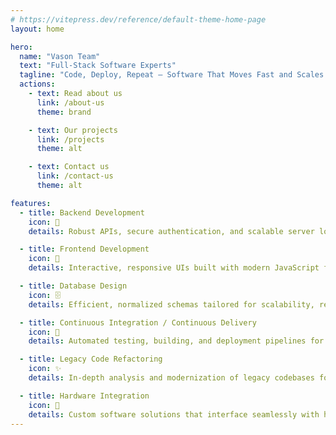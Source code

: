 ```yaml
---
# https://vitepress.dev/reference/default-theme-home-page
layout: home

hero:
  name: "Vason Team"
  text: "Full-Stack Software Experts"
  tagline: "Code, Deploy, Repeat — Software That Moves Fast and Scales Smart"
  actions:
    - text: Read about us
      link: /about-us
      theme: brand

    - text: Our projects
      link: /projects
      theme: alt

    - text: Contact us
      link: /contact-us
      theme: alt

features:
  - title: Backend Development
    icon: 📡
    details: Robust APIs, secure authentication, and scalable server logic using modern frameworks and best practices.

  - title: Frontend Development
    icon: 🎨
    details: Interactive, responsive UIs built with modern JavaScript frameworks, optimized for performance.

  - title: Database Design
    icon: 🗄️
    details: Efficient, normalized schemas tailored for scalability, reliability, and fast queries.

  - title: Continuous Integration / Continuous Delivery
    icon: 🚀
    details: Automated testing, building, and deployment pipelines for faster, safer releases with minimal manual effort.

  - title: Legacy Code Refactoring
    icon: ✨
    details: In-depth analysis and modernization of legacy codebases for better performance, maintainability, and scalability.

  - title: Hardware Integration
    icon: 🔌
    details: Custom software solutions that interface seamlessly with hardware systems, sensors, and embedded devices.
---
```

